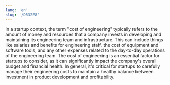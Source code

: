 ```yaml
---
lang: 'en'
slug: '/D532E8'
---
```


In a startup context, the term "cost of engineering" typically refers to the amount of money and resources that a company invests in developing and maintaining its engineering team and infrastructure. This can include things like salaries and benefits for engineering staff, the cost of equipment and software tools, and any other expenses related to the day-to-day operations of the engineering team. The cost of engineering is an essential factor for startups to consider, as it can significantly impact the company's overall budget and financial health. In general, it's critical for startups to carefully manage their engineering costs to maintain a healthy balance between investment in product development and profitability.
